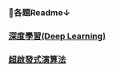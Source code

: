### 🔵各題Readme↓
### [深度學習(Deep Learning)](https://github.com/lanac0911/deepLearning/blob/main/DL/readme.md)
### [超啟發式演算法](https://github.com/lanac0911/deepLearning/blob/main/Knapsack/readme.md)




